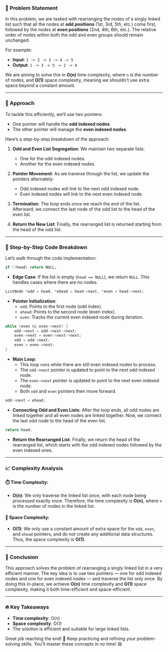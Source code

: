 ### 🚀 Problem Statement

In this problem, we are tasked with rearranging the nodes of a singly linked list such that all the nodes at **odd positions** (1st, 3rd, 5th, etc.) come first, followed by the nodes at **even positions** (2nd, 4th, 6th, etc.). The relative order of nodes within both the odd and even groups should remain unchanged.

For example:
- **Input**: `1 -> 2 -> 3 -> 4 -> 5`
- **Output**: `1 -> 3 -> 5 -> 2 -> 4`

We are aiming to solve this in **O(n)** time complexity, where `n` is the number of nodes, and **O(1)** space complexity, meaning we shouldn't use extra space beyond a constant amount.

---

### 🧠 Approach

To tackle this efficiently, we’ll use two pointers:
- One pointer will handle the **odd indexed nodes**.
- The other pointer will manage the **even indexed nodes**.

Here’s a step-by-step breakdown of the approach:

1. **Odd and Even List Segregation**: We maintain two separate lists:
   - One for the odd indexed nodes.
   - Another for the even indexed nodes.
   
2. **Pointer Movement**: As we traverse through the list, we update the pointers alternately:
   - Odd indexed nodes will link to the next odd indexed node.
   - Even indexed nodes will link to the next even indexed node.
   
3. **Termination**: The loop ends once we reach the end of the list. Afterward, we connect the last node of the odd list to the head of the even list.

4. **Return the New List**: Finally, the rearranged list is returned starting from the head of the odd list.

---

### 🔨 Step-by-Step Code Breakdown

Let’s walk through the code implementation:

```cpp
if (!head) return NULL;
```
- **Edge Case**: If the list is empty (`head == NULL`), we return `NULL`. This handles cases where there are no nodes.

```cpp
ListNode *odd = head, *ehead = head->next, *even = head->next;
```
- **Pointer Initialization**:
  - `odd`: Points to the first node (odd index).
  - `ehead`: Points to the second node (even index).
  - `even`: Tracks the current even indexed node during iteration.

```cpp
while (even && even->next) {
    odd->next = odd->next->next;
    even->next = even->next->next;
    odd = odd->next;
    even = even->next;
}
```
- **Main Loop**:
  - This loop runs while there are still even indexed nodes to process.
  - The `odd->next` pointer is updated to point to the next odd indexed node.
  - The `even->next` pointer is updated to point to the next even indexed node.
  - Both `odd` and `even` pointers then move forward.

```cpp
odd->next = ehead;
```
- **Connecting Odd and Even Lists**: After the loop ends, all odd nodes are linked together and all even nodes are linked together. Now, we connect the last odd node to the head of the even list.

```cpp
return head;
```
- **Return the Rearranged List**: Finally, we return the head of the rearranged list, which starts with the odd indexed nodes followed by the even indexed ones.

---

### 📈 Complexity Analysis

#### ⏱️ Time Complexity:
- **O(n)**: We only traverse the linked list once, with each node being processed exactly once. Therefore, the time complexity is **O(n)**, where `n` is the number of nodes in the linked list.

#### 💾 Space Complexity:
- **O(1)**: We only use a constant amount of extra space for the `odd`, `even`, and `ehead` pointers, and do not create any additional data structures. Thus, the space complexity is **O(1)**.

---

### 🏁 Conclusion

This approach solves the problem of rearranging a singly linked list in a very efficient manner. The key idea is to use two pointers — one for odd indexed nodes and one for even indexed nodes — and traverse the list only once. By doing this in-place, we achieve **O(n)** time complexity and **O(1)** space complexity, making it both time-efficient and space-efficient.

---

### 🔥 Key Takeaways
- **Time complexity**: O(n)
- **Space complexity**: O(1)
- The solution is efficient and suitable for large linked lists.

Great job reaching the end! 🎉 Keep practicing and refining your problem-solving skills. You'll master these concepts in no time! 😄